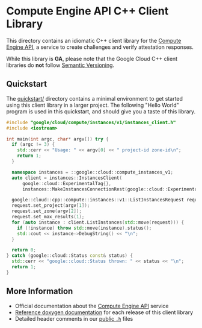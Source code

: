 # Compute Engine API C++ Client Library

This directory contains an idiomatic C++ client library for the
[Compute Engine API][cloud-service-docs], a service to create challenges
and verify attestation responses.

While this library is **GA**, please note that the Google Cloud C++ client
libraries do **not** follow [Semantic Versioning](https://semver.org/).

## Quickstart

The [quickstart/](quickstart/README.md) directory contains a minimal environment
to get started using this client library in a larger project. The following
"Hello World" program is used in this quickstart, and should give you a taste of
this library.

<!-- inject-quickstart-start -->

```cc
#include "google/cloud/compute/instances/v1/instances_client.h"
#include <iostream>

int main(int argc, char* argv[]) try {
  if (argc != 3) {
    std::cerr << "Usage: " << argv[0] << " project-id zone-id\n";
    return 1;
  }

  namespace instances = ::google::cloud::compute_instances_v1;
  auto client = instances::InstancesClient(
      google::cloud::ExperimentalTag{},
      instances::MakeInstancesConnectionRest(google::cloud::ExperimentalTag{}));

  google::cloud::cpp::compute::instances::v1::ListInstancesRequest request;
  request.set_project(argv[1]);
  request.set_zone(argv[2]);
  request.set_max_results(1);
  for (auto instance : client.ListInstances(std::move(request))) {
    if (!instance) throw std::move(instance).status();
    std::cout << instance->DebugString() << "\n";
  }

  return 0;
} catch (google::cloud::Status const& status) {
  std::cerr << "google::cloud::Status thrown: " << status << "\n";
  return 1;
}
```

<!-- inject-quickstart-end -->

## More Information

- Official documentation about the [Compute Engine API][cloud-service-docs] service
- [Reference doxygen documentation][doxygen-link] for each release of this
  client library
- Detailed header comments in our [public `.h`][source-link] files

[cloud-service-docs]: https://cloud.google.com/compute
[doxygen-link]: https://googleapis.dev/cpp/google-cloud-compute/latest/
[source-link]: https://github.com/googleapis/google-cloud-cpp/tree/main/google/cloud/compute
